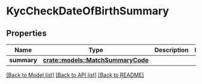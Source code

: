 # KycCheckDateOfBirthSummary

## Properties

Name | Type | Description | Notes
------------ | ------------- | ------------- | -------------
**summary** | [**crate::models::MatchSummaryCode**](MatchSummaryCode.md) |  | 

[[Back to Model list]](../README.md#documentation-for-models) [[Back to API list]](../README.md#documentation-for-api-endpoints) [[Back to README]](../README.md)


